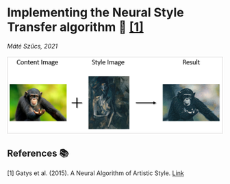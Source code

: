 # Implementing the Neural Style Transfer algorithm :art: [[1]](#1)
_Máté Szűcs, 2021_

![Neaural Style Transfer](images/process.png)





## References :books:
<a id="1">[1]</a> 
Gatys et al. (2015). 
A Neural Algorithm of Artistic Style.
[Link](https://arxiv.org/abs/1508.06576)